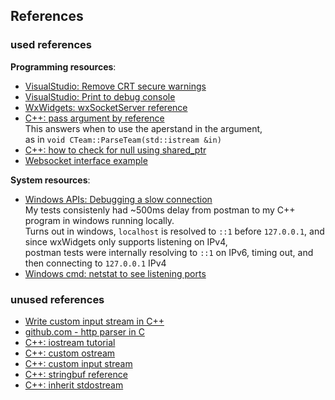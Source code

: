 

## References

### used references

**Programming resources**:

  * [VisualStudio: Remove CRT secure warnings](https://stackoverflow.com/questions/16883037/remove-secure-warnings-crt-secure-no-warnings-from-projects-by-default-in-vis)
  * [VisualStudio: Print to debug console](https://stackoverflow.com/questions/1333527/how-do-i-print-to-the-debug-output-window-in-a-win32-server)
  * [WxWidgets: wxSocketServer reference](https://docs.wxwidgets.org/trunk/classwx_socket_server.html#a043ecb02a352a27ef52389722e1f6f66)
  * [C++: pass argument by reference](https://stackoverflow.com/a/14548993)  
    This answers when to use the aperstand in the argument,  
    as in `void CTeam::ParseTeam(std::istream &in)`
  * [C++: how to check for null using shared_ptr](https://stackoverflow.com/questions/22220512/check-for-null-in-stdshared-ptr)
  * [Websocket interface example](https://github.com/TooTallNate/Java-WebSocket/wiki#server-example)

**System resources**:

  * [Windows APIs: Debugging a slow connection](https://github.com/golang/go/issues/23366#issuecomment-374397983)    
    My tests consistenly had ~500ms delay from postman to my C++ program in windows running locally.  
    Turns out in windows, `localhost` is resolved to `::1` before `127.0.0.1`, and since wxWidgets only supports listening on IPv4,  
    postman tests were internally resolving to `::1` on IPv6, timing out, and then connecting to `127.0.0.1` IPv4  
  * [Windows cmd: netstat to see listening ports](https://helpdeskgeek.com/how-to/use-netstat-to-see-listening-ports-and-pid-in-windows/)

### unused references
  * [Write custom input stream in C++](https://stackoverflow.com/questions/14086417/how-to-write-custom-input-stream-in-c)
  * [github.com - http parser in C](https://github.com/nodejs/http-parser)
  * [C++: iostream tutorial](https://www.cprogramming.com/tutorial/c++-iostreams.html)
  * [C++: custom ostream](https://stackoverflow.com/questions/13703823/a-custom-ostream)
  * [C++: custom input stream](https://stackoverflow.com/questions/14086417/how-to-write-custom-input-stream-in-c)
  * [C++: stringbuf reference](http://www.cplusplus.com/reference/sstream/stringbuf/)
  * [C++: inherit stdostream](https://stackoverflow.com/questions/772355/how-to-inherit-from-stdostream)
	